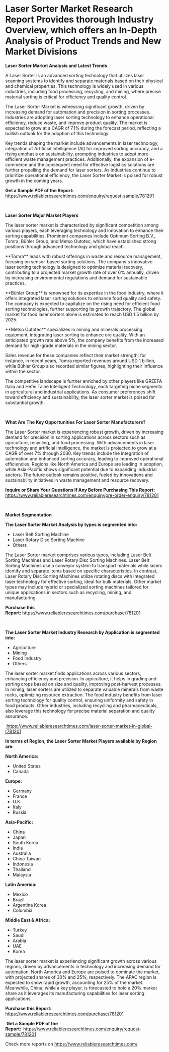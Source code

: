 <p><h1>Laser Sorter Market Research Report Provides thorough Industry Overview, which offers an In-Depth Analysis of Product Trends and New Market Divisions</h1></p><p><strong>Laser Sorter Market Analysis and Latest Trends</strong></p>
<p><p>A Laser Sorter is an advanced sorting technology that utilizes laser scanning systems to identify and separate materials based on their physical and chemical properties. This technology is widely used in various industries, including food processing, recycling, and mining, where precise material sorting is critical for efficiency and quality control.</p><p>The Laser Sorter Market is witnessing significant growth, driven by increasing demand for automation and precision in sorting processes. Industries are adopting laser sorting technology to enhance operational efficiency, reduce waste, and improve product quality. The market is expected to grow at a CAGR of 7.1% during the forecast period, reflecting a bullish outlook for the adoption of this technology.</p><p>Key trends shaping the market include advancements in laser technology, integration of Artificial Intelligence (AI) for improved sorting accuracy, and a rising emphasis on sustainability, prompting industries to adopt more efficient waste management practices. Additionally, the expansion of e-commerce and the consequent need for effective logistics solutions are further propelling the demand for laser sorters. As industries continue to prioritize operational efficiency, the Laser Sorter Market is poised for robust growth in the coming years.</p></p>
<p><strong>Get a Sample PDF of the Report:&nbsp;</strong> <a href="https://www.reliableresearchtimes.com/enquiry/request-sample/781201?utm_campaign=3227&utm_medium=2&utm_source=Github&utm_content=ia&utm_term=26032025&utm_id=laser-sorter">https://www.reliableresearchtimes.com/enquiry/request-sample/781201</a></p>
<p>&nbsp;</p>
<p><strong>Laser Sorter Major Market Players</strong></p>
<p><p>The laser sorter market is characterized by significant competition among various players, each leveraging technology and innovation to enhance their sorting capabilities. Prominent companies include Optimum Sorting B.V., Tomra, Bühler Group, and Metso Outotec, which have established strong positions through advanced technology and global reach.</p><p>**Tomra** leads with robust offerings in waste and resource management, focusing on sensor-based sorting solutions. The company's innovative laser sorting technology is designed to optimize material recovery, contributing to a projected market growth rate of over 6% annually, driven by increasing environmental regulations and demand for sustainable practices.</p><p>**Bühler Group** is renowned for its expertise in the food industry, where it offers integrated laser sorting solutions to enhance food quality and safety. The company is expected to capitalize on the rising need for efficient food sorting technologies, further supporting its growth trajectory. The global market for food laser sorters alone is estimated to reach USD 1.5 billion by 2025.</p><p>**Metso Outotec** specializes in mining and minerals processing equipment, integrating laser sorting to enhance ore quality. With an anticipated growth rate above 5%, the company benefits from the increased demand for high-grade materials in the mining sector.</p><p>Sales revenue for these companies reflect their market strength; for instance, in recent years, Tomra reported revenues around USD 1 billion, while Bühler Group also recorded similar figures, highlighting their influence within the sector.</p><p>The competitive landscape is further enriched by other players like GREEFA Italia and Hefei Taihe Intelligent Technology, each targeting niche segments in agricultural and industrial applications. As consumer preferences shift toward efficiency and sustainability, the laser sorter market is poised for substantial growth.</p></p>
<p>&nbsp;</p>
<p><strong>What Are The Key Opportunities For Laser Sorter Manufacturers?</strong></p>
<p><p>The Laser Sorter market is experiencing robust growth, driven by increasing demand for precision in sorting applications across sectors such as agriculture, recycling, and food processing. With advancements in laser technology and artificial intelligence, the market is projected to grow at a CAGR of over 7% through 2030. Key trends include the integration of automation and enhanced sorting accuracy, leading to improved operational efficiencies. Regions like North America and Europe are leading in adoption, while Asia-Pacific shows significant potential due to expanding industrial sectors. The future outlook remains positive, fueled by innovations and sustainability initiatives in waste management and resource recovery.</p></p>
<p><strong>Inquire or Share Your Questions If Any Before Purchasing This Report:</strong> <a href="https://www.reliableresearchtimes.com/enquiry/pre-order-enquiry/781201?utm_campaign=3227&utm_medium=2&utm_source=Github&utm_content=ia&utm_term=26032025&utm_id=laser-sorter">https://www.reliableresearchtimes.com/enquiry/pre-order-enquiry/781201</a></p>
<p>&nbsp;</p>
<p><strong>Market Segmentation</strong></p>
<p><strong>The Laser Sorter Market Analysis by types is segmented into:</strong></p>
<p><ul><li>Laser Belt Sorting Machine</li><li>Laser Rotary Disc Sorting Machine</li><li>Others</li></ul></p>
<p><p>The Laser Sorter market comprises various types, including Laser Belt Sorting Machines and Laser Rotary Disc Sorting Machines. Laser Belt Sorting Machines use a conveyor system to transport materials while lasers identify and separate items based on specific characteristics. In contrast, Laser Rotary Disc Sorting Machines utilize rotating discs with integrated laser technology for effective sorting, ideal for bulk materials. Other market types may include hybrid or specialized sorting machines tailored for unique applications in sectors such as recycling, mining, and manufacturing.</p></p>
<p><strong>Purchase this Report:&nbsp;</strong><a href="https://www.reliableresearchtimes.com/purchase/781201?utm_campaign=3227&utm_medium=2&utm_source=Github&utm_content=ia&utm_term=26032025&utm_id=laser-sorter">https://www.reliableresearchtimes.com/purchase/781201</a></p>
<p>&nbsp;</p>
<p><strong>The Laser Sorter Market Industry Research by Application is segmented into:</strong></p>
<p><ul><li>Agriculture</li><li>Mining</li><li>Food Industry</li><li>Others</li></ul></p>
<p><p>The laser sorter market finds applications across various sectors, enhancing efficiency and precision. In agriculture, it helps in grading and sorting crops based on size and quality, improving post-harvest processes. In mining, laser sorters are utilized to separate valuable minerals from waste rocks, optimizing resource extraction. The food industry benefits from laser sorting technology for quality control, ensuring uniformity and safety in food products. Other industries, including recycling and pharmaceuticals, also leverage this technology for precise material separation and quality assurance.</p></p>
<p><a href="https://www.reliableresearchtimes.com/laser-sorter-market-in-global-r781201?utm_campaign=3227&utm_medium=2&utm_source=Github&utm_content=ia&utm_term=26032025&utm_id=laser-sorter">&nbsp;https://www.reliableresearchtimes.com/laser-sorter-market-in-global-r781201</a></p>
<p><strong>In terms of Region, the Laser Sorter Market Players available by Region are:</strong></p>
<p>
    <p> <strong> North America: </strong>
        <ul>
            <li>United States</li>
            <li>Canada</li>
        </ul>
        </p> 
    <p> <strong> Europe: </strong>
        <ul>
            <li>Germany</li>
            <li>France</li>
            <li>U.K.</li>
            <li>Italy</li>
            <li>Russia</li>
        </ul>
        </p> 
    <p> <strong> Asia-Pacific: </strong>
        <ul>
            <li>China</li>
            <li>Japan</li>
            <li>South Korea</li>
            <li>India</li>
            <li>Australia</li>
            <li>China Taiwan</li>
            <li>Indonesia</li>
            <li>Thailand</li>
            <li>Malaysia</li>
        </ul>
        </p> 
    <p> <strong> Latin America: </strong>
        <ul>
            <li>Mexico</li>
            <li>Brazil</li>
            <li>Argentina Korea</li>
            <li>Colombia</li>
        </ul>
        </p> 
    <p> <strong> Middle East & Africa: </strong>
        <ul>
            <li>Turkey</li>
            <li>Saudi</li>
            <li>Arabia</li>
            <li>UAE</li>
            <li>Korea</li>
        </ul>
    </p>
    </p>
<p><p>The laser sorter market is experiencing significant growth across various regions, driven by advancements in technology and increasing demand for automation. North America and Europe are poised to dominate the market, with projected shares of 30% and 25%, respectively. The APAC region is expected to show rapid growth, accounting for 25% of the market. Meanwhile, China, while a key player, is forecasted to hold a 20% market share as it leverages its manufacturing capabilities for laser sorting applications.</p></p>
<p><strong>Purchase this Report: </strong><a href="https://www.reliableresearchtimes.com/purchase/781201?utm_campaign=3227&utm_medium=2&utm_source=Github&utm_content=ia&utm_term=26032025&utm_id=laser-sorter">https://www.reliableresearchtimes.com/purchase/781201</a></p>
<p>&nbsp;<strong>Get a Sample PDF of the Report:&nbsp;&nbsp;</strong><a href="https://www.reliableresearchtimes.com/enquiry/request-sample/781201?utm_campaign=3227&utm_medium=2&utm_source=Github&utm_content=ia&utm_term=26032025&utm_id=laser-sorter">https://www.reliableresearchtimes.com/enquiry/request-sample/781201</a></p>
<p><strong></strong></p>
<p>Check more reports on <a href="https://www.reliableresearchtimes.com/?utm_campaign=3227&utm_medium=2&utm_source=Github&utm_content=ia&utm_term=26032025&utm_id=laser-sorter">https://www.reliableresearchtimes.com/</a></p>